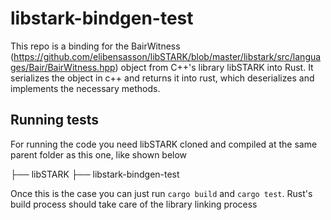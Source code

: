 # libstark-bindgen-test

This repo is a binding for the BairWitness (https://github.com/elibensasson/libSTARK/blob/master/libstark/src/languages/Bair/BairWitness.hpp) object from C++'s library libSTARK into Rust. It serializes the object in c++ and returns it into rust, which deserializes and implements the necessary methods.
 
## Running tests

For running the code you need libSTARK cloned and compiled at the same parent folder as this one, like shown below

├── libSTARK
├── libstark-bindgen-test

Once this is the case you can just run `cargo build` and `cargo test`. Rust's build process should take care of the library linking process
